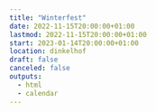 ```yaml
---
title: "Winterfest"
date: 2022-11-15T20:00:00+01:00
lastmod: 2022-11-15T20:00:00+01:00
start: 2023-01-14T20:00:00+01:00
location: dinkelhof
draft: false
canceled: false
outputs:
  - html
  - calendar
---
```

